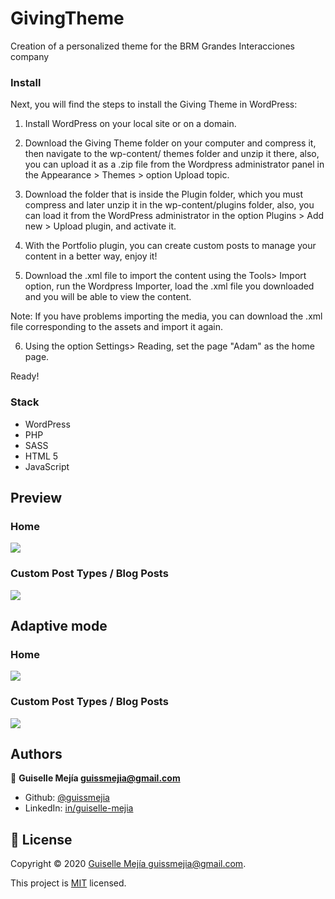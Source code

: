 # GivingTheme

Creation of a personalized theme for the BRM Grandes Interacciones company


### Install

Next, you will find the steps to install the Giving Theme in WordPress:

1. Install WordPress on your local site or on a domain.

2. Download the Giving Theme folder on your computer and compress it, then navigate to the wp-content/ themes folder and unzip it there, also, you can upload it as a .zip file from the Wordpress administrator panel in the Appearance > Themes > option Upload topic.

3. Download the folder that is inside the Plugin folder, which you must compress and later unzip it in the wp-content/plugins folder, also, you can load it from the WordPress administrator in the option Plugins > Add new > Upload plugin, and activate it.

4. With the Portfolio plugin, you can create custom posts to manage your content in a better way, enjoy it!

5. Download the .xml file to import the content using the Tools> Import option, run the Wordpress Importer, load the .xml file you downloaded and you will be able to view the content.

Note: If you have problems importing the media, you can download the .xml file corresponding to the assets and import it again.

6. Using the option Settings> Reading, set the page "Adam" as the home page.

Ready!


### Stack

- WordPress
- PHP
- SASS
- HTML 5
- JavaScript

## Preview


### Home

![](Home.png)


### Custom Post Types / Blog Posts

![](CustomPostType.png)


## Adaptive mode


### Home

![](Home-Mini.png)


### Custom Post Types / Blog Posts

![](CustomPostType-Mini.png)



## Authors

👤 **Guiselle Mejía <guissmejia@gmail.com>**

- Github: [@guissmejia](github.com/guissmejia)
- LinkedIn: [in/guiselle-mejia](https://www.linkedin.com/in/guiselle-mejia/)


## 📝 License

Copyright © 2020 [Guiselle Mejía <guissmejia@gmail.com>](https://github.com/guissmejia).

This project is [MIT](https://github.com/guissmejia/GivingTheme/blob/main/LICENSE) licensed.
